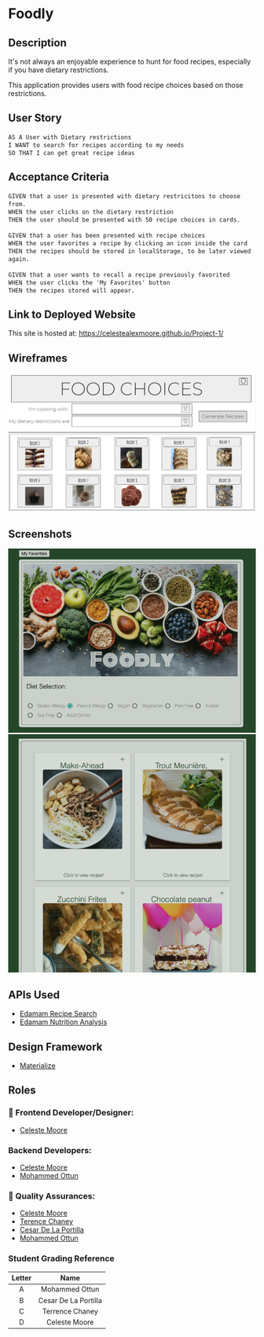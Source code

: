 # Foodly

## Description

It's not always an enjoyable experience to hunt for food recipes, especially if you have dietary restrictions.

This application provides users with food recipe choices based on those restrictions.

## User Story

    AS A User with Dietary restrictions
    I WANT to search for recipes according to my needs
    SO THAT I can get great recipe ideas


## Acceptance Criteria
    
    GIVEN that a user is presented with dietary restricitons to choose from.
    WHEN the user clicks on the dietary restriction
    THEN the user should be presented with 50 recipe choices in cards.
    
    GIVEN that a user has been presented with recipe choices
    WHEN the user favorites a recipe by clicking an icon inside the card
    THEN the recipes should be stored in localStorage, to be later viewed again.
    
    GIVEN that a user wants to recall a recipe previously favorited
    WHEN the user clicks the 'My Favorites' button
    THEN the recipes stored will appear.



## Link to Deployed Website
This site is hosted at:  https://celestealexmoore.github.io/Project-1/

## Wireframes
![project wireframe](./Assets/Wireframing-Project-1.png) 

## Screenshots
![project wireframe](./Assets/Screen-Shot-1.png) 
![project wireframe](./Assets/Screen-Shot-2.png) 


## APIs Used
* [Edamam Recipe Search](https://developer.edamam.com/edamam-docs-recipe-api)
* [Edamam Nutrition Analysis](https://developer.edamam.com/edamam-docs-nutrition-api)

## Design Framework 
* [Materialize](https://materializecss.com/)

## Roles
### 🎨 Frontend Developer/Designer: 
* [Celeste Moore](https://github.com/celestealexmoore)
### Backend Developers: 
* [Celeste Moore](https://github.com/celestealexmoore)
* [Mohammed Ottun](https://github.com/MohammedOttun)
### 🥸  Quality Assurances: 
* [Celeste Moore](https://github.com/celestealexmoore)
* [Terence Chaney](https://github.com/tchaney0327)
* [Cesar De La Portilla](https://github.com/DLP713)
* [Mohammed Ottun](https://github.com/MohammedOttun)

### Student Grading Reference

| Letter |      Name            |
|:------:|:--------------------:| 
|   A    | Mohammed Ottun       |
|   B    | Cesar De La Portilla |
|   C    | Terrence Chaney      |
|   D    | Celeste Moore        |

